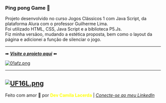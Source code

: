 ### Ping pong Game 🏓
Projeto desenvolvido no curso Jogos Clássicos 1 com Java Script, da plataforma Alura com o professor Guilherme Lima. \
Foi utilizado HTML, CSS, Java Script e a biblioteca P5.Js. \
Fiz minha versãoo, mudando a estética proposta, bem como o layout da página e adicionei a função de silenciar o jogo.

---

➡ [***Visite o projeto aqui***](https://ping-pong-game.devcamila.repl.com) ⬅ 

[![01afz.png](https://i.im.ge/2021/08/08/01afz.png)](https://im.ge/i/01afz)

---
[![UF16L.png](https://i.im.ge/2021/08/04/UF16L.png)](https://im.ge/i/UF16L)
---
Feito com amor :hugs: por <font color="yellow"> **Dev Camila Lacerda**</font>    | [*Conecte-se ao meu LinkedIn*](https://www.linkedin.com/in/camila-lacerda/)

